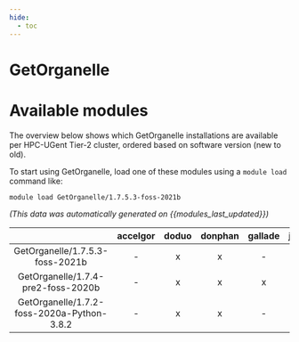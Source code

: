 ```yaml
---
hide:
  - toc
---
```


GetOrganelle
============

# Available modules


The overview below shows which GetOrganelle installations are available per HPC-UGent Tier-2 cluster, ordered based on software version (new to old).

To start using GetOrganelle, load one of these modules using a `module load` command like:

```shell
module load GetOrganelle/1.7.5.3-foss-2021b
```

*(This data was automatically generated on {{modules_last_updated}})*  

| |accelgor|doduo|donphan|gallade|joltik|shinx|skitty|
| :---: | :---: | :---: | :---: | :---: | :---: | :---: | :---: |
|GetOrganelle/1.7.5.3-foss-2021b|-|x|x|-|-|-|-|
|GetOrganelle/1.7.4-pre2-foss-2020b|-|x|x|x|-|-|-|
|GetOrganelle/1.7.2-foss-2020a-Python-3.8.2|-|x|x|-|-|-|-|
